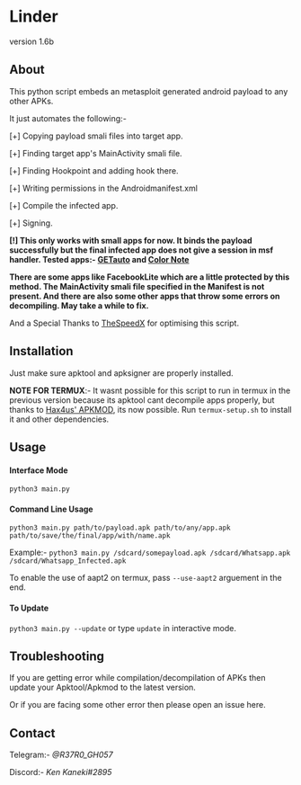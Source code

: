 # Linder

version 1.6b

## About

This python script embeds an metasploit generated android payload to any other APKs.

It just automates the following:-

  [+] Copying payload smali files into target app.
  
  [+] Finding target app's MainActivity smali file.
  
  [+] Finding Hookpoint and adding hook there.
  
  [+] Writing permissions in the Androidmanifest.xml
  
  [+] Compile the infected app.
  
  [+] Signing.

**[!] This only works with small apps for now. It binds the payload successfully but the final infected app does not give a session in msf handler. 
	Tested apps:- [GETauto](https://play.google.com/store/apps/details?id=su.seu.get) and [Color Note](https://play.google.com/store/apps/details?id=com.socialnmobile.dictapps.notepad.color.note)**

**There are some apps like FacebookLite which are a little protected by this method. The MainActivity smali file specified in the Manifest is not present. And there are also some other apps that throw some errors on decompiling. May take a while to fix.**

And a Special Thanks to [TheSpeedX](https://github.com/TheSpeedX) for optimising this script.

## Installation

Just make sure apktool and apksigner are properly installed.

**NOTE FOR TERMUX**:- It wasnt possible for this script to run in termux in the previous version because its apktool cant decompile apps properly, but thanks to [Hax4us' APKMOD](https://github.com/Hax4us/Apkmod), its now possible. Run `termux-setup.sh` to install it and other dependencies.

## Usage

#### Interface Mode 

`python3 main.py`

#### Command Line Usage

`python3 main.py path/to/payload.apk path/to/any/app.apk path/to/save/the/final/app/with/name.apk`

Example:- `python3 main.py /sdcard/somepayload.apk /sdcard/Whatsapp.apk /sdcard/Whatsapp_Infected.apk`

To enable the use of aapt2 on termux, pass `--use-aapt2` arguement in the end.

#### To Update 

`python3 main.py --update` or type `update` in interactive mode.

## Troubleshooting

If you are getting error while compilation/decompilation of APKs then update your Apktool/Apkmod to the latest version.

Or if you are facing some other error then please open an issue here.

## Contact

Telegram:- *@R37R0_GH057*

Discord:- *Ken Kaneki#2895*
